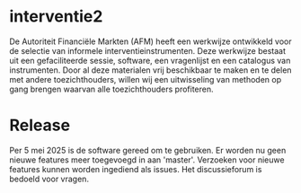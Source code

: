 # interventie2
De Autoriteit Financiële Markten (AFM) heeft een werkwijze ontwikkeld voor de selectie van informele interventieinstrumenten. Deze werkwijze bestaat uit een gefaciliteerde sessie, software, een vragenlijst en een catalogus van instrumenten. Door al deze materialen vrij beschikbaar te maken en te delen met andere toezichthouders, willen wij een uitwisseling van methoden op gang brengen waarvan alle toezichthouders profiteren.

# Release
Per 5 mei 2025 is de software gereed om te gebruiken. Er worden nu geen nieuwe features meer toegevoegd in aan 'master'. Verzoeken voor nieuwe features kunnen worden ingediend als issues. Het discussieforum is bedoeld voor vragen.
